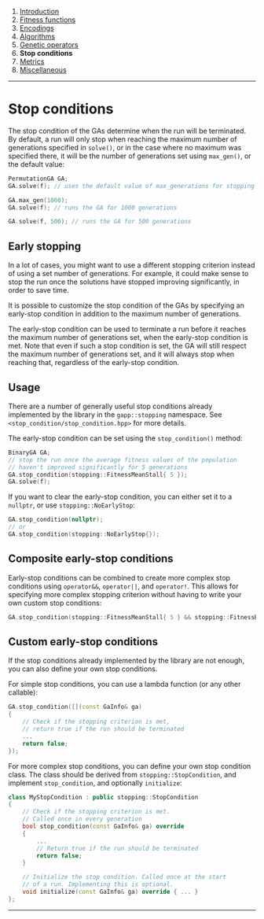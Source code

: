﻿
1. [Introduction](introduction.md)  
2. [Fitness functions](fitness-functions.md)  
3. [Encodings](encodings.md)  
4. [Algorithms](algorithms.md)  
5. [Genetic operators](genetic-operators.md)  
6. **Stop conditions**  
7. [Metrics](metrics.md)  
8. [Miscellaneous](miscellaneous.md)

------------------------------------------------------------------------------------------------

# Stop conditions

The stop condition of the GAs determine when the run will be terminated.
By default, a run will only stop when reaching the maximum number of generations
specified in `solve()`, or in the case where no maximum was specified there,
it will be the number of generations set using `max_gen()`, or the default
value:

```cpp
PermutationGA GA;
GA.solve(f); // uses the default value of max_generations for stopping

GA.max_gen(1000);
GA.solve(f); // runs the GA for 1000 generations

GA.solve(f, 500); // runs the GA for 500 generations
```

## Early stopping

In a lot of cases, you might want to use a different stopping criterion instead
of using a set number of generations. For example, it could make sense to stop
the run once the solutions have stopped improving significantly, in order to save
time.

It is possible to customize the stop condition of the GAs by specifying
an early-stop condition in addition to the maximum number of generations.

The early-stop condition can be used to terminate a run before it reaches the
maximum number of generations set, when the early-stop condition is met. Note
that even if such a stop condition is set, the GA will still respect the
maximum number of generations set, and it will always stop when reaching that,
regardless of the early-stop condition.

## Usage

There are a number of generally useful stop conditions already implemented
by the library in the `gapp::stopping` namespace. See
`<stop_condition/stop_condition.hpp>` for more details.

The early-stop condition can be set using the `stop_condition()` method:

```cpp
BinaryGA GA;
// stop the run once the average fitness values of the population
// haven't improved significantly for 5 generations
GA.stop_condition(stopping::FitnessMeanStall{ 5 });
GA.solve(f);
```

If you want to clear the early-stop condition, you can either set it to a
`nullptr`, or use `stopping::NoEarlyStop`:

```cpp
GA.stop_condition(nullptr);
// or
GA.stop_condition(stopping::NoEarlyStop{});
```

## Composite early-stop conditions

Early-stop conditions can be combined to create more complex stop conditions
using `operator&&`, `operator||`, and `operator!`. This allows for specifying more complex
stopping criterion without having to write your own custom stop conditions:

```cpp
GA.stop_condition(stopping::FitnessMeanStall{ 5 } && stopping::FitnessBestStall{ 5 });
```

## Custom early-stop conditions

If the stop conditions already implemented by the library are not enough,
you can also define your own stop conditions.

For simple stop conditions, you can use a lambda function (or any other callable):

```cpp
GA.stop_condition([](const GaInfo& ga)
{
    // Check if the stopping criterion is met,
    // return true if the run should be terminated
    ...
    return false;
});
```

For more complex stop conditions, you can define your own stop condition class.
The class should be derived from `stopping::StopCondition`, and implement
`stop_condition`, and optionally `initialize`:

```cpp
class MyStopCondition : public stopping::StopCondition
{
    // Check if the stopping criterion is met.
    // Called once in every generation
    bool stop_condition(const GaInfo& ga) override
    {
        ...
        // Return true if the run should be terminated
        return false;
    }

    // Initialize the stop condition. Called once at the start
    // of a run. Implementing this is optional.
    void initialize(const GaInfo& ga) override { ... }
};
```

------------------------------------------------------------------------------------------------
